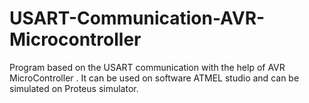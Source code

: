 # USART-Communication-AVR-Microcontroller


Program based on the USART communication with the help of AVR MicroController . It can be used on software ATMEL studio and can be simulated on Proteus simulator.
